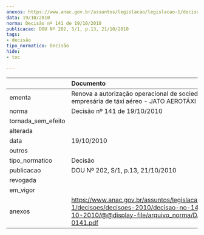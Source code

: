 ```yaml
---
anexos: https://www.anac.gov.br/assuntos/legislacao/legislacao-1/decisoes/decisoes-2010/decisao-no-141-de-19-10-2010/@@display-file/arquivo_norma/DA2010-0141.pdf
data: 19/10/2010
norma: Decisão nº 141 de 19/10/2010
publicacao: DOU Nº 202, S/1, p.13, 21/10/2010
tags:
- decisão
tipo_normatico: Decisão
hide: 
- toc 
 
---
```


|                    | Documento                                                                                                                                                 |
|:-------------------|:----------------------------------------------------------------------------------------------------------------------------------------------------------|
| ementa             | Renova a autorização operacional de sociedade empresária de táxi aéreo - JATO AEROTÁXI  LTDA.                                                             |
| norma              | Decisão nº 141 de 19/10/2010                                                                                                                              |
| tornada_sem_efeito |                                                                                                                                                           |
| alterada           |                                                                                                                                                           |
| data               | 19/10/2010                                                                                                                                                |
| outros             |                                                                                                                                                           |
| tipo_normatico     | Decisão                                                                                                                                                   |
| publicacao         | DOU Nº 202, S/1, p.13, 21/10/2010                                                                                                                         |
| revogada           |                                                                                                                                                           |
| em_vigor           |                                                                                                                                                           |
| anexos             | https://www.anac.gov.br/assuntos/legislacao/legislacao-1/decisoes/decisoes-2010/decisao-no-141-de-19-10-2010/@@display-file/arquivo_norma/DA2010-0141.pdf |